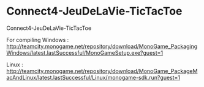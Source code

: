 # Connect4-JeuDeLaVie-TicTacToe
Connect4-JeuDeLaVie-TicTacToe

For compiling
Windows : http://teamcity.monogame.net/repository/download/MonoGame_PackagingWindows/latest.lastSuccessful/MonoGameSetup.exe?guest=1

Linux : http://teamcity.monogame.net/repository/download/MonoGame_PackageMacAndLinux/latest.lastSuccessful/Linux/monogame-sdk.run?guest=1